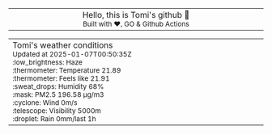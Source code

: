 
<div align="center">
<table>
<tbody>
<td align="center">
<img width="2000" height="0"><br>
Hello, this is Tomi's github 👋<br>
<sup>Built with ❤️, GO & Github Actions</sup><br>
<img width="2000" height="0">
</td>
</tbody>
</table>
</div>
<table>
<tbody>
<td align="left">
<img width="2000" height="0"><br>
Tomi's weather conditions<br>
<sup>Updated at 2025-01-07T00:50:35Z</sup><br>
<sup>:low_brightness: Haze</sup><br>
<sup>:thermometer: Temperature 21.89 </sup><br>
<sup>:thermometer: Feels like 21.91</sup><br>
<sup>:sweat_drops: Humidity 68%</sup><br>
<sup>:mask: PM2.5 196.58 μg/m3</sup><br>
<sup>:cyclone: Wind 0m/s </sup><br>
<sup>:telescope: Visibility 5000m </sup><br>
<sup>:droplet: Rain 0mm/last 1h </sup><br>
<img width="2000" height="0">
</td>
<td align="left">
<img width="2000" height="0"><br>
<br>
<img width="2000" height="0">
</td>
</tbody>
</table>
</div>
    